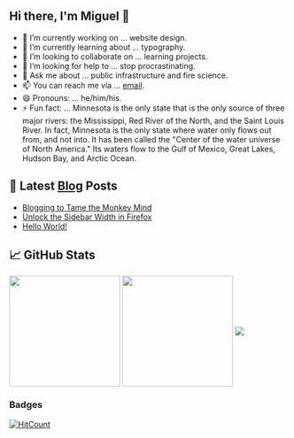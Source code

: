 ## Hi there, I'm Miguel 👋

- 🔭 I’m currently working on … website design.
- 🌱 I’m currently learning about … typography.
- 👯 I’m looking to collaborate on … learning projects.
- 🤔 I’m looking for help to … stop procrastinating.
- 💬 Ask me about … public infrastructure and fire science.
- 📫 You can reach me via … [email](mailto:little.iron1021@fastmail.com).
- 😄 Pronouns: …  he/him/his.
- ⚡ Fun fact: … Minnesota is the only state that is the only source of three major rivers: the Mississippi, Red River of the North, and the Saint Louis River. In fact, Minnesota is the only state where water only flows out from, and not into. It has been called the "Center of the water universe of North America." Its waters flow to the Gulf of Mexico, Great Lakes, Hudson Bay, and Arctic Ocean. 

## 📕 Latest [Blog](https://miguelpimentel.do/blog/) Posts

<!-- BLOG-POST-LIST:START -->
- [Blogging to Tame the Monkey Mind](https://miguelpimentel.do/blog/monkey-brain/)
- [Unlock the Sidebar Width in Firefox](https://miguelpimentel.do/blog/unlock-firefox-sidebar/)
- [Hello World!](https://miguelpimentel.do/blog/hello-world/)
<!-- BLOG-POST-LIST:END -->

## 📈 GitHub Stats

<img height=200 align="center" src="https://github-readme-stats-datastring.vercel.app/api/top-langs/?username=datastring&layout=compact&theme=material-palenight" />
<img height=200 align="center" src="https://github-readme-stats.vercel.app/api?username=datastring&hide=stars&show_icons=true&theme=material-palenight&hide_rank=true" />
<img align=center src="https://streak-stats.demolab.com?user=datastring&theme=material-palenight&mode=weekly&exclude_days=Sun%2CSat&hide_longest_streak=true&border_radius=8" />

### Badges

[![HitCount](https://hits.dwyl.com/datastring/forgetful-notes.svg?style=flat-square)](http://hits.dwyl.com/datastring/forgetful-notes)
